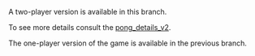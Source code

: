 A two-player version is available in this branch.

To see more details consult the [pong_details_v2](https://github.com/Luca-Rota/Pong_Game-LandTiger/blob/second_version/Pong_game_v2_details.pdf).

The one-player version of the game is available in the previous branch.

